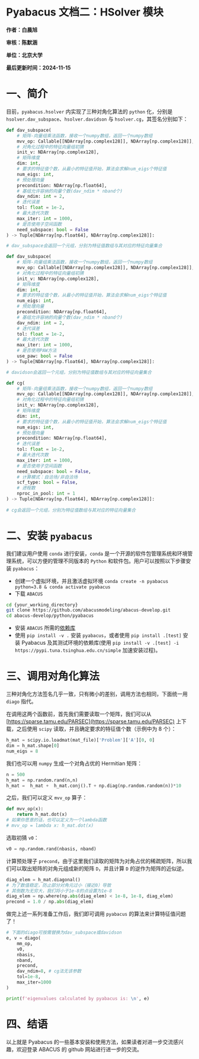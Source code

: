# Pyabacus 文档二：HSolver 模块

<strong>作者：白晨旭</strong>

<strong>审核：陈默涵</strong>

<strong>单位：北京大学</strong>

<strong>最后更新时间：2024-11-15</strong>

# 一、简介

目前，`pyabacus.hsolver` 内实现了三种对角化算法的 `python` 化，分别是 `hsolver.dav_subspace`、`hsolver.davidson` 与 `hsolver.cg`，其签名分别如下：

```python
def dav_subspace(
    # 矩阵-向量组乘法函数，接收一个numpy数组，返回一个numpy数组
    mvv_op: Callable[[NDArray[np.complex128]], NDArray[np.complex128]],
    # 对角化过程中的特征向量组初猜
    init_v: NDArray[np.complex128],
    # 矩阵维度
    dim: int,
    # 要求的特征值个数，从最小的特征值开始，算法会求解num_eigs个特征值
    num_eigs: int,
    # 预处理向量
    precondition: NDArray[np.float64],
    # 基组允许容纳的向量个数(dav_ndim * nband个)
    dav_ndim: int = 2,
    # 迭代误差
    tol: float = 1e-2,
    # 最大迭代次数
    max_iter: int = 1000,
    # 是否使用子空间函数
    need_subspace: bool = False
) -> Tuple[NDArray[np.float64], NDArray[np.complex128]]:

# dav_subspace会返回一个元组，分别为特征值数组与其对应的特征向量集合

def dav_subspace(
    # 矩阵-向量组乘法函数，接收一个numpy数组，返回一个numpy数组
    mvv_op: Callable[[NDArray[np.complex128]], NDArray[np.complex128]],
    # 对角化过程中的特征向量组初猜
    init_v: NDArray[np.complex128],
    # 矩阵维度
    dim: int,
    # 要求的特征值个数，从最小的特征值开始，算法会求解num_eigs个特征值
    num_eigs: int,
    # 预处理向量
    precondition: NDArray[np.float64],
    # 基组允许容纳的向量个数(dav_ndim * nband个)
    dav_ndim: int = 2,
    # 迭代误差
    tol: float = 1e-2,
    # 最大迭代次数
    max_iter: int = 1000,
    # 是否使用PAW方法
    use_paw: bool = False
) -> Tuple[NDArray[np.float64], NDArray[np.complex128]]:

# davidson会返回一个元组，分别为特征值数组与其对应的特征向量集合

def cg(
    # 矩阵-向量组乘法函数，接收一个numpy数组，返回一个numpy数组
    mvv_op: Callable[[NDArray[np.complex128]], NDArray[np.complex128]],
    # 对角化过程中的特征向量组初猜
    init_v: NDArray[np.complex128],
    # 矩阵维度
    dim: int,
    # 要求的特征值个数，从最小的特征值开始，算法会求解num_eigs个特征值
    num_eigs: int,
    # 预处理向量
    precondition: NDArray[np.float64],
    # 迭代误差
    tol: float = 1e-2,
    # 最大迭代次数
    max_iter: int = 1000,
    # 是否使用子空间函数
    need_subspace: bool = False,
    # 计算模式：自洽场/非自洽场
    scf_type: bool = False,
    # 进程数
    nproc_in_pool: int = 1
) -> Tuple[NDArray[np.float64], NDArray[np.complex128]]:
    
# cg会返回一个元组，分别为特征值数组与其对应的特征向量集合
```

# 二、安装 `pyabacus`

我们建议用户使用 `conda` 进行安装，`conda` 是一个开源的软件包管理系统和环境管理系统，可以方便的管理不同版本的 `Python` 和软件包。用户可以按照以下步骤安装 `pyabacus`：

- 创建一个虚拟环境，并且激活虚拟环境 `conda create -n pyabacus python=3.8 & conda activate pyabacus`
- 下载 `ABACUS`

```bash
cd {your_working_directory}
git clone https://github.com/abacusmodeling/abacus-develop.git
cd abacus-develop/python/pyabacus
```

- 安装 `ABACUS` 所需的[依赖库](https://abacus.deepmodeling.com/en/latest/quick_start/easy_install.html#prerequisites)
- 使用 `pip install -v .` 安装 `pyabacus`，或者使用 `pip install .[test]` 安装 Pyabacus 及其测试环境的依赖库(使用 `pip install -v .[test] -i https://pypi.tuna.tsinghua.edu.cn/simple` 加速安装过程)。

# 三、调用对角化算法

三种对角化方法签名几乎一致，只有微小的差别，调用方法也相同，下面统一用 `diago` 指代。

在调用这两个函数前，首先我们需要读取一个矩阵，我们可以从 [https://sparse.tamu.edu/PARSEC](https://sparse.tamu.edu/PARSEC) 上下载，之后使用 `scipy` 读取，并且确定要求的特征值个数（示例中为 8 个）：

```python
h_mat = scipy.io.loadmat(mat_file)['Problem']['A'][0, 0]
dim = h_mat.shape[0]
num_eigs = 8
```

我们也可以用 `numpy` 生成一个对角占优的 Hermitian 矩阵：

```python
n = 500
h_mat = np.random.rand(n,n)
h_mat =  h_mat +  h_mat.conj().T + np.diag(np.random.random(n))*10
```

之后，我们可以定义 `mvv_op` 算子：

```python
def mvv_op(x):
    return h_mat.dot(x)
# 如果你愿意的话，也可以定义为一个lambda函数
# mvv_op = lambda x: h_mat.dot(x)
```

选取初猜 `v0`：

```python
v0 = np.random.rand(nbasis, nband)
```

计算预处理子 `precond`，由于这里我们读取的矩阵为对角占优的稀疏矩阵，所以我们可以取出矩阵的对角元组成新的矩阵 `D`，并且计算 `D` 的逆作为矩阵的近似逆。

```python
diag_elem = h_mat.diagonal()
# 为了数值稳定，防止部分对角元过小（接近0）导致
# 其倒数为无穷大，我们将小于1e-8的点设置为1e-8
diag_elem = np.where(np.abs(diag_elem) < 1e-8, 1e-8, diag_elem)
precond = 1.0 / np.abs(diag_elem)
```

做完上述一系列准备工作后，我们即可调用 `pyabacus` 的算法来计算特征值问题了！

```python
# 下面的diago可按需替换为dav_subspace或davidson
e, v = diago(
    mm_op,
    v0,
    nbasis,
    nband,
    precond,
    dav_ndim=8, # cg法无该参数
    tol=1e-8,
    max_iter=1000
)

print(f'eigenvalues calculated by pyabacus is: \n', e)
```

# 四、结语

以上就是 Pyabacus 的一些基本安装和使用方法，如果读者对进一步交流感兴趣，欢迎登录 ABACUS 的 github 网站进行进一步的交流。
